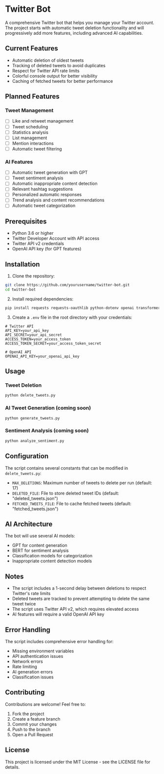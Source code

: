 # Twitter Bot

A comprehensive Twitter bot that helps you manage your Twitter account. The project starts with automatic tweet deletion functionality and will progressively add more features, including advanced AI capabilities.

## Current Features

- Automatic deletion of oldest tweets
- Tracking of deleted tweets to avoid duplicates
- Respect for Twitter API rate limits
- Colorful console output for better visibility
- Caching of fetched tweets for better performance

## Planned Features

### Tweet Management
- [ ] Like and retweet management
- [ ] Tweet scheduling
- [ ] Statistics analysis
- [ ] List management
- [ ] Mention interactions
- [ ] Automatic tweet filtering

### AI Features
- [ ] Automatic tweet generation with GPT
- [ ] Tweet sentiment analysis
- [ ] Automatic inappropriate content detection
- [ ] Relevant hashtag suggestions
- [ ] Personalized automatic responses
- [ ] Trend analysis and content recommendations
- [ ] Automatic tweet categorization

## Prerequisites

- Python 3.6 or higher
- Twitter Developer Account with API access
- Twitter API v2 credentials
- OpenAI API key (for GPT features)

## Installation

1. Clone the repository:
```bash
git clone https://github.com/yourusername/twitter-bot.git
cd twitter-bot
```

2. Install required dependencies:
```bash
pip install requests requests-oauthlib python-dotenv openai transformers torch pandas numpy scikit-learn
```

3. Create a `.env` file in the root directory with your credentials:
```env
# Twitter API
API_KEY=your_api_key
API_SECRET=your_api_secret
ACCESS_TOKEN=your_access_token
ACCESS_TOKEN_SECRET=your_access_token_secret

# OpenAI API
OPENAI_API_KEY=your_openai_api_key
```

## Usage

### Tweet Deletion
```bash
python delete_tweets.py
```

### AI Tweet Generation (coming soon)
```bash
python generate_tweets.py
```

### Sentiment Analysis (coming soon)
```bash
python analyze_sentiment.py
```

## Configuration

The script contains several constants that can be modified in `delete_tweets.py`:

- `MAX_DELETIONS`: Maximum number of tweets to delete per run (default: 17)
- `DELETED_FILE`: File to store deleted tweet IDs (default: "deleted_tweets.json")
- `FETCHED_TWEETS_FILE`: File to cache fetched tweets (default: "fetched_tweets.json")

## AI Architecture

The bot will use several AI models:
- GPT for content generation
- BERT for sentiment analysis
- Classification models for categorization
- Inappropriate content detection models

## Notes

- The script includes a 1-second delay between deletions to respect Twitter's rate limits
- Deleted tweets are tracked to prevent attempting to delete the same tweet twice
- The script uses Twitter API v2, which requires elevated access
- AI features will require a valid OpenAI API key

## Error Handling

The script includes comprehensive error handling for:
- Missing environment variables
- API authentication issues
- Network errors
- Rate limiting
- AI generation errors
- Classification issues

## Contributing

Contributions are welcome! Feel free to:
1. Fork the project
2. Create a feature branch
3. Commit your changes
4. Push to the branch
5. Open a Pull Request

## License

This project is licensed under the MIT License - see the LICENSE file for details.